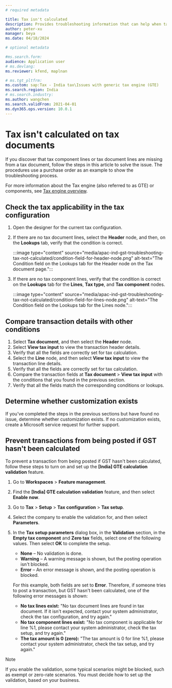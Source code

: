 ```yaml
---
# required metadata

title: Tax isn't calculated
description: Provides troubleshooting information that can help when tax isn't calculated on tax documents.
author: peter-xu
manager: beya
ms.date: 04/18/2024

# optional metadata

#ms.search.form:
audience: Application user
# ms.devlang: 
ms.reviewer: kfend, maplnan

# ms.tgt_pltfrm: 
ms.custom: sap:Tax - India tax\Issues with generic tax engine (GTE)
ms.search.region: India
# ms.search.industry: 
ms.author: wangchen
ms.search.validFrom: 2021-04-01
ms.dyn365.ops.version: 10.0.1
---
```


# Tax isn't calculated on tax documents

If you discover that tax component lines or tax document lines are missing from a tax document, follow the steps in this article to solve the issue. The procedures use a purchase order as an example to show the troubleshooting process.

For more information about the Tax engine (also referred to as GTE) or components, see [Tax engine overview](/dynamics365/finance/general-ledger/tax-engine).

## Check the tax applicability in the tax configuration

1. Open the designer for the current tax configuration.
2. If there are no tax document lines, select the **Header** node, and then, on the **Lookups** tab, verify that the condition is correct.

    :::image type="content" source="media/apac-ind-gst-troubleshooting-tax-not-calculated/condition-field-for-header-node.png" alt-text="The Condition field on the Lookups tab for the Header node on the Tax document page.":::

3. If there are no tax component lines, verify that the condition is correct on the **Lookups** tab for the **Lines**, **Tax type**, and **Tax component** nodes.

    :::image type="content" source="media/apac-ind-gst-troubleshooting-tax-not-calculated/condition-field-for-lines-node.png" alt-text="The Condition field on the Lookups tab for the Lines node.":::

## Compare transaction details with other conditions

1. Select **Tax document**, and then select the **Header** node.
2. Select **View tax input** to view the transaction header details.
3. Verify that all the fields are correctly set for tax calculation.
4. Select the **Line** node, and then select **View tax input** to view the transaction line details.
5. Verify that all the fields are correctly set for tax calculation.
6. Compare the transaction fields at **Tax document** \> **View tax input** with the conditions that you found in the previous section.
7. Verify that all the fields match the corresponding conditions or lookups.

## Determine whether customization exists

If you've completed the steps in the previous sections but have found no issue, determine whether customization exists. If no customization exists, create a Microsoft service request for further support.

## Prevent transactions from being posted if GST hasn't been calculated

To prevent a transaction from being posted if GST hasn't been calculated, follow these steps to turn on and set up the **\[India\] GTE calculation validation** feature.

1. Go to **Workspaces** \> **Feature management**.
2. Find the **\[India\] GTE calculation validation** feature, and then select **Enable now**.
3. Go to **Tax** \> **Setup** \> **Tax configuration** \> **Tax setup**.
4. Select the company to enable the validation for, and then select **Parameters**.
5. In the **Tax setup parameters** dialog box, in the **Validation** section, in the **Empty tax component** and **Zero tax** fields, select one of the following values. Then select **OK** to complete the setup.

    - **None** – No validation is done.
    - **Warning** – A warning message is shown, but the posting operation isn't blocked.
    - **Error** – An error message is shown, and the posting operation is blocked.

    For this example, both fields are set to **Error**. Therefore, if someone tries to post a transaction, but GST hasn't been calculated, one of the following error messages is shown:

    - **No tax lines exist:** "No tax document lines are found in tax document. If it isn't expected, contact your system administrator, check the tax configuration, and try again."
    - **No tax component lines exist:** "No tax component is applicable for line %1, please contact your system administrator, check the tax setup, and try again."
    - **The tax amount is 0 (zero):** "The tax amount is 0 for line %1, please contact your system administrator, check the tax setup, and try again."

> [!NOTE]
> If you enable the validation, some typical scenarios might be blocked, such as exempt or zero-rate scenarios. You must decide how to set up the validation, based on your business.
